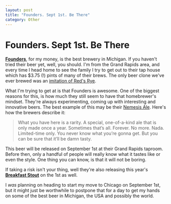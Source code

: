 ```yaml
---
layout: post
title: "Founders. Sept 1st. Be There"
category: Other
---
```


Founders. Sept 1st. Be There
============================

**[Founders](http://www.foundersbrewing.com/foundersnew/)**, for my money, is the best brewery in Michigan. If you haven't tried their beer yet, well, you should. I'm from the Grand Rapids area, and every time I head home to see the family I try to get out to their tap house which has $3.75 (!) pints of many of their brews. The only beer clone we've ever brewed was an [imitation of Red's Rye](http://www.yeastboundanddown.com/2010/06/recipe-reds-rye-clone/).

What I'm trying to get at is that Founders is awesome. One of the biggest reasons for this, is how much they still seem to have that homebrewer's mindset. They're always experimenting, coming up with interesting and innovative beers. The best example of this may be their [Nemesis Ale](http://www.foundersbrewing.com/foundersnew/beer/). Here's how the brewers describe it:

> What you have here is a rarity. A special, one-of-a-kind ale that is only made once a year. Sometimes that’s all. Forever. No more. Nada. Limited-time only. You never know what you’re gonna get. But you can be sure that it’ll be damn tasty.

This beer will be released on September 1st at their Grand Rapids taproom. Before then, only a handful of people will really know what it tastes like or even the style. One thing you can know, is that it will not be boring.

If taking a risk isn't your thing, well they're also releasing this year's [**Breakfast Stout**](http://beeradvocate.com/beer/profile/1199/11757) on the 1st as well.

I _was_ planning on heading to start my move to Chicago on September 1st, but it might just be worthwhile to postpone that for a day to get my hands on some of the best beer in Michigan, the USA and possibly the world.